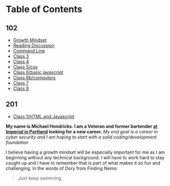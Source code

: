 # Table of Contents

## 102
* [Growth Mindset](growth-mindset.md)
* [Reading Discussion](reading-discussion.md)
* [Command Line](command-line.md)
* [Class 3](Class-3.md)
* [Class 4](Class-4.html)
* [Class 5/css](Class-5.html)
* [Class 6/basic javascript](Class-6.html)
* [Class 6b/computers](Class-6b.html)
* [Class 7](Class-7.md)
* [Class 8](Class-8.md)

## 201

* [Class 1/HTML and Javascript](class-01.md)



**My name is Michael Hendricks. I am a Veteran and former bartender [at Imperial in Portland](https://pdx.eater.com/2020/9/29/21492980/imperial-the-crown-closing) looking for a new career.**
*My end goal is a career in cyber security and I am hoping to start with a solid coding/development foundation*

I believe having a growth mindset will be especially important for me as I am beginning without any technical background. I will have to work hard to stay caught up and I have to remember that is part of what makes it so fun and challenging.
In the  words of Dory from Finding Nemo:
>Just keep swimming.


